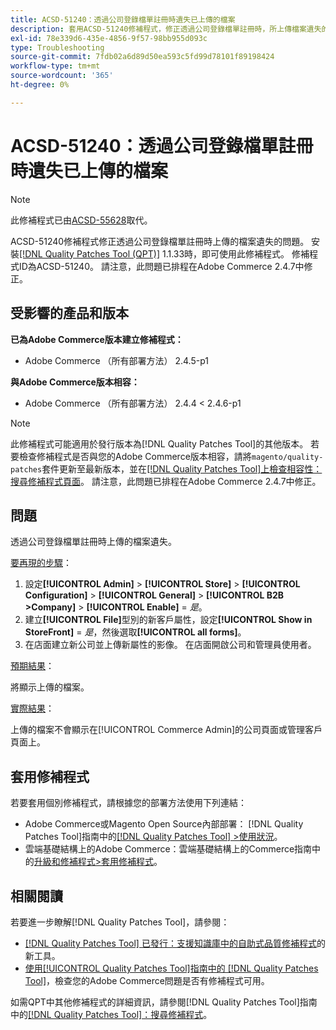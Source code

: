 ```yaml
---
title: ACSD-51240：透過公司登錄檔單註冊時遺失已上傳的檔案
description: 套用ACSD-51240修補程式，修正透過公司登錄檔單註冊時，所上傳檔案遺失的Adobe Commerce問題。
exl-id: 78e339d6-435e-4856-9f57-98bb955d093c
type: Troubleshooting
source-git-commit: 7fdb02a6d89d50ea593c5fd99d78101f89198424
workflow-type: tm+mt
source-wordcount: '365'
ht-degree: 0%

---
```


# ACSD-51240：透過公司登錄檔單註冊時遺失已上傳的檔案

>[!NOTE]
>
>此修補程式已由[ACSD-55628](/help/tools/quality-patches-tool/patches-available-in-qpt/v1-1-42/acsd-55628-upload-file-company-registration-form-replace-file-customer-attribute-storefront.md)取代。

ACSD-51240修補程式修正透過公司登錄檔單註冊時上傳的檔案遺失的問題。 安裝[[!DNL Quality Patches Tool (QPT)]](https://experienceleague.adobe.com/en/docs/commerce-operations/tools/quality-patches-tool/quality-patches-tool-to-self-serve-quality-patches) 1.1.33時，即可使用此修補程式。 修補程式ID為ACSD-51240。 請注意，此問題已排程在Adobe Commerce 2.4.7中修正。

## 受影響的產品和版本

**已為Adobe Commerce版本建立修補程式：**

* Adobe Commerce （所有部署方法） 2.4.5-p1

**與Adobe Commerce版本相容：**

* Adobe Commerce （所有部署方法） 2.4.4 &lt; 2.4.6-p1

>[!NOTE]
>
>此修補程式可能適用於發行版本為[!DNL Quality Patches Tool]的其他版本。 若要檢查修補程式是否與您的Adobe Commerce版本相容，請將`magento/quality-patches`套件更新至最新版本，並在[[!DNL Quality Patches Tool]上檢查相容性：搜尋修補程式頁面](<https://experienceleague.adobe.com/tools/commerce-quality-patches/index.html>)。 請注意，此問題已排程在Adobe Commerce 2.4.7中修正。

## 問題

透過公司登錄檔單註冊時上傳的檔案遺失。

<u>要再現的步驟</u>：

1. 設定&#x200B;**[!UICONTROL Admin]** > **[!UICONTROL Store]** > **[!UICONTROL Configuration]** > **[!UICONTROL General]** > **[!UICONTROL B2B >Company]** > **[!UICONTROL Enable]** = *是*。
1. 建立&#x200B;**[!UICONTROL File]**&#x200B;型別的新客戶屬性，設定&#x200B;**[!UICONTROL Show in StoreFront]** = *是*，然後選取&#x200B;**[!UICONTROL all forms]**。
1. 在店面建立新公司並上傳新屬性的影像。
在店面開啟公司和管理員使用者。

<u>預期結果</u>：

將顯示上傳的檔案。

<u>實際結果</u>：

上傳的檔案不會顯示在[!UICONTROL Commerce Admin]的公司頁面或管理客戶頁面上。

## 套用修補程式

若要套用個別修補程式，請根據您的部署方法使用下列連結：

* Adobe Commerce或Magento Open Source內部部署： [!DNL Quality Patches Tool]指南中的[[!DNL Quality Patches Tool] >使用狀況](/help/tools/quality-patches-tool/usage.md)。
* 雲端基礎結構上的Adobe Commerce：雲端基礎結構上的Commerce指南中的[升級和修補程式>套用修補程式](https://experienceleague.adobe.com/docs/commerce-cloud-service/user-guide/develop/upgrade/apply-patches.html)。

## 相關閱讀

若要進一步瞭解[!DNL Quality Patches Tool]，請參閱：

* [[!DNL Quality Patches Tool] 已發行：支援知識庫中的自助式品質修補程式](https://experienceleague.adobe.com/en/docs/commerce-operations/tools/quality-patches-tool/quality-patches-tool-to-self-serve-quality-patches)的新工具。
* [使用[!UICONTROL Quality Patches Tool]指南中的 [!DNL Quality Patches Tool]](/help/tools/quality-patches-tool/patches-available-in-qpt/check-patch-for-magento-issue-with-magento-quality-patches.md)，檢查您的Adobe Commerce問題是否有修補程式可用。


如需QPT中其他修補程式的詳細資訊，請參閱[!DNL Quality Patches Tool]指南中的[[!DNL Quality Patches Tool]：搜尋修補程式](https://experienceleague.adobe.com/tools/commerce-quality-patches/index.html)。
